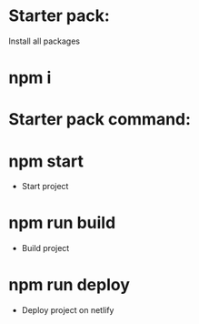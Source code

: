 # Starter pack:

Install all packages 
# npm i

# Starter pack command:

# npm start 
- Start project
# npm run build 
- Build project
# npm run deploy 
- Deploy project on netlify
